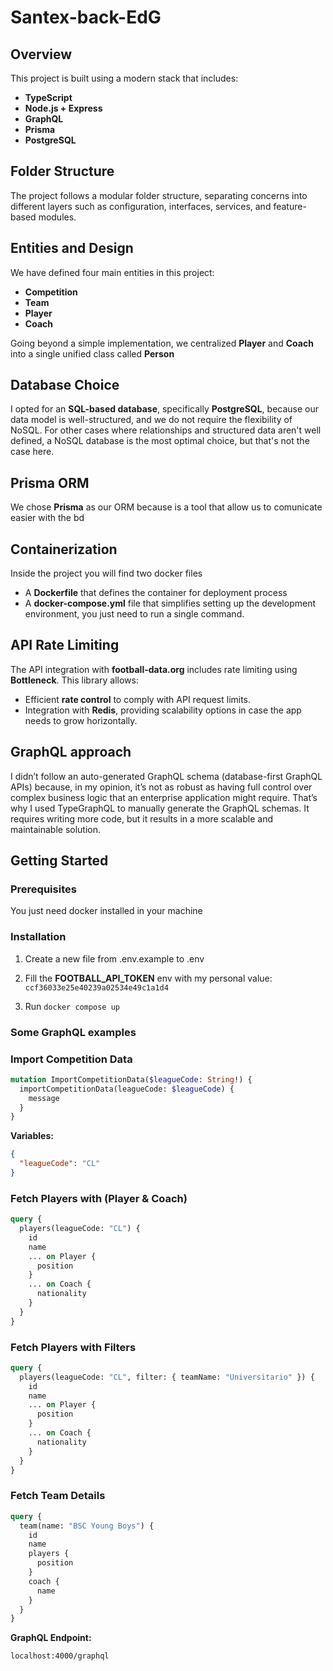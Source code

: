 # Santex-back-EdG

## Overview

This project is built using a modern stack that includes:

- **TypeScript**
- **Node.js + Express**
- **GraphQL**
- **Prisma**
- **PostgreSQL**

## Folder Structure

The project follows a modular folder structure, separating concerns into different layers such as configuration, interfaces, services, and feature-based modules.

## Entities and Design

We have defined four main entities in this project:

- **Competition**
- **Team**
- **Player**
- **Coach**

Going beyond a simple implementation, we centralized **Player** and **Coach** into a single unified class called **Person**

## Database Choice

I opted for an **SQL-based database**, specifically **PostgreSQL**, because our data model is well-structured, and we do not require the flexibility of NoSQL. For other cases where relationships and structured data aren't well defined, a NoSQL database is the most optimal choice, but that's not the case here.

## Prisma ORM

We chose **Prisma** as our ORM because is a tool that allow us to comunicate easier with the bd

## Containerization

Inside the project you will find two docker files

- A **Dockerfile** that defines the container for deployment process
- A **docker-compose.yml** file that simplifies setting up the development environment, you just need to run a single command.

## API Rate Limiting

The API integration with **football-data.org** includes rate limiting using **Bottleneck**. This library allows:

- Efficient **rate control** to comply with API request limits.
- Integration with **Redis**, providing scalability options in case the app needs to grow horizontally.

## GraphQL approach

I didn’t follow an auto-generated GraphQL schema (database-first GraphQL APIs) because, in my opinion, it’s not as robust as having full control over complex business logic that an enterprise application might require. That’s why I used TypeGraphQL to manually generate the GraphQL schemas. It requires writing more code, but it results in a more scalable and maintainable solution.

## Getting Started

### Prerequisites

You just need docker installed in your machine

### Installation

1. Create a new file from .env.example to .env
2. Fill the **FOOTBALL_API_TOKEN** env with my personal value: `ccf36033e25e40239a02534e49c1a1d4`

3. Run `docker compose up`

### Some GraphQL examples

### Import Competition Data

```graphql
mutation ImportCompetitionData($leagueCode: String!) {
  importCompetitionData(leagueCode: $leagueCode) {
    message
  }
}
```

**Variables:**

```json
{
  "leagueCode": "CL"
}
```

### Fetch Players with (Player & Coach)

```graphql
query {
  players(leagueCode: "CL") {
    id
    name
    ... on Player {
      position
    }
    ... on Coach {
      nationality
    }
  }
}
```

### Fetch Players with Filters

```graphql
query {
  players(leagueCode: "CL", filter: { teamName: "Universitario" }) {
    id
    name
    ... on Player {
      position
    }
    ... on Coach {
      nationality
    }
  }
}
```

### Fetch Team Details

```graphql
query {
  team(name: "BSC Young Boys") {
    id
    name
    players {
      position
    }
    coach {
      name
    }
  }
}
```

**GraphQL Endpoint:**

```
localhost:4000/graphql
```
